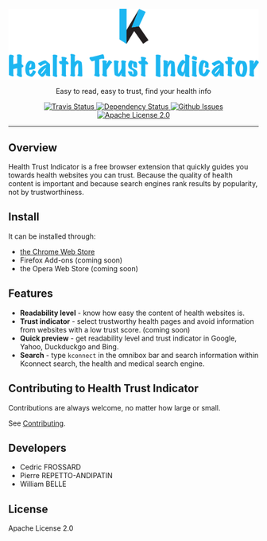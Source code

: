 <p align="center">
  <img alt="Health Trust Indicator" src="https://raw.githubusercontent.com/healthonnet/HON-Health-Trust-Indicator/master/assets/png/readme-logo.png">
</p>

<p align="center">
  Easy to read, easy to trust, find your health info
</p>

<p align="center">
  <a href="https://travis-ci.org/healthonnet/HON-Health-Trust-Indicator">
    <img alt="Travis Status" src="https://travis-ci.org/healthonnet/HON-Health-Trust-Indicator.svg?branch=master">
  </a>
  <a href='https://gemnasium.com/github.com/healthonnet/HON-Health-Trust-Indicator'>
    <img src="https://gemnasium.com/badges/github.com/healthonnet/HON-Health-Trust-Indicator.svg" alt="Dependency Status" />
  </a>
  <a href="https://github.com/healthonnet/HON-Health-Trust-Indicator/issues">
    <img alt="Github Issues" src="https://img.shields.io/github/issues/healthonnet/HON-Health-Trust-Indicator.svg">
  </a>
  <a href="https://raw.githubusercontent.com/healthonnet/HON-Health-Trust-Indicator/master/LICENSE">
    <img alt="Apache License 2.0" src="https://img.shields.io/badge/license-Apache%202-blue.svg">
  </a>
</p>

---

Overview
--------

Health Trust Indicator is a free browser extension that quickly guides you
towards health websites you can trust. Because the quality of health content
is important and because search engines rank results by popularity, not by
trustworthiness.

Install
-------

It can be installed through:
 * [the Chrome Web Store](https://chrome.google.com/webstore/detail/health-trust-indicator/bnfgfpgfhhgphaagbngdclnbacabodof)
 * Firefox Add-ons (coming soon)
 * the Opera Web Store (coming soon)

Features
--------

 * **Readability level** - know how easy the content of health websites is.
 * **Trust indicator** - select trustworthy health pages and avoid information from websites with a low trust score. (coming soon)
 * **Quick preview** - get readability level and trust indicator in Google, Yahoo, Duckduckgo and Bing.
 * **Search** - type ```kconnect``` in the omnibox bar and search information within Kconnect search, the health and medical search engine.

Contributing to Health Trust Indicator
--------------------------------------

Contributions are always welcome, no matter how large or small.

See [Contributing](CONTRIBUTING.md).

Developers
----------

 * Cedric FROSSARD
 * Pierre REPETTO-ANDIPATIN
 * William BELLE

License
-------

Apache License 2.0
